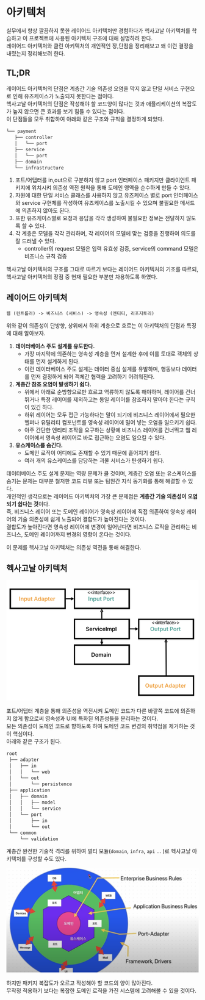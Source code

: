 
# 아키텍처

실무에서 항상 깔끔하지 못한 레이어드 아키텍처만 경험하다가 헥사고날 아키텍처를 학습하고 이 프로젝트에 사용된 아키텍처 구조에 대해 설명하려 한다.    
레이어드 아키텍처와 클린 아키텍처의 개인적인 장,단점을 정리해보고 왜 이런 결정을 내렸는지 정리해보려 한다.  

## TL;DR

레이어드 아키텍처의 단점은 계층간 기술 의존성 오염을 막지 않고 단일 서비스 구현으로 인해 유즈케이스가 노출되지 못한다는 점이다.  
헥사고날 아키텍처의 단점은 작성해야 할 코드양이 많다는 것과 애플리케이션의 복잡도가 높지 않으면 큰 효과를 보기 힘들 수 있다는 점이다.  
이 단점들을 모두 취합하여 아래와 같은 구조와 규칙을 결정하게 되었다.  

```
└── payment
   ├── controller
   │   └── port
   ├── service
   │   └── port
   ├── domain
   └── infrastructure
```

1. 포트/어댑터를 in,out으로 구분하지 않고 port 인터페이스 패키지만 클라이언트 패키지에 위치시켜 의존성 역전 원칙을 통해 도메인 영역을 순수하게 만들 수 있다.
2. 자원에 대한 단일 서비스 클래스를 사용하지 않고 유즈케이스 별로 port 인터페이스와 service 구현체를 작성하여 유즈케이스를 노출시킬 수 있으며 불필요한 메서드에 의존하지 않아도 된다.
3. 또한 유즈케이스별로 요청과 응답을 각각 생성하여 불필요한 정보는 전달하지 않도록 할 수 있다.
4. 각 계층은 모델을 각각 관리하며, 각 레이어의 모델에 맞는 검증을 진행하여 의도를 잘 드러낼 수 있다.
    - controller의 request 모델은 입력 유효성 검증, service의 command 모델은 비즈니스 규칙 검증

헥사고날 아키텍처의 구조를 그대로 따르기 보다는 레이어드 아키텍처의 기조를 따르되, 헥사고날 아키텍처의 장점 중 현재 필요한 부분만 차용하도록 하였다.  

## 레이어드 아키텍처

```
웹 (컨트롤러) -> 비즈니스 (서비스) -> 영속성 (엔티티, 리포지토리)
```

위와 같이 의존성이 단방향, 상위에서 하위 계층으로 흐르는 이 아키텍처의 단점과 특징에 대해 알아보자.  

1. **데이터베이스 주도 설계를 유도한다.**
    - 가장 마지막에 의존하는 영속성 계층을 먼저 설계한 후에 이를 토대로 객체의 상태를 먼저 설계하게 된다.
    - 이런 데이터베이스 주도 설계는 데이터 중심 설계를 유발하며, 행동보다 데이터를 먼저 결정하게 되어 객체간 협력을 고려하기 어려워진다.
2. **계층간 참조 오염이 발생하기 쉽다.**
    - 위에서 아래로 순방향으로만 흐르고 역류하지 않도록 해야하며, 레이어를 건너뛰거나 특정 레이어를 제외하고는 동일 레이어를 참조하지 말아야 한다는 규칙이 있긴 하다.
    - 하위 레이어는 모두 접근 가능하다는 말이 되기에 비즈니스 레이어에서 필요한 헬퍼나 유틸리티 컴포넌트를 영속성 레이어에 밀어 넣는 오염을 일으키기 쉽다.
    - 아주 간단한 엔티티 조작을 요구하는 상황에 비즈니스 레이어를 건너뛰고 웹 레이어에서 영속성 레이어로 바로 접근하는 오염도 일으킬 수 있다.
3. **유스케이스를 숨긴다.**
    - 도메인 로직이 어디에도 존재할 수 있기 때문에 흩어지기 쉽다.
    - 여러 개의 유스케이스를 담당하는 괴물 서비스가 탄생하기 쉽다.

데이터베이스 주도 설계 문제는 역량 문제가 클 것이며, 계층간 오염 또는 유스케이스를 숨기는 문제는 대부분 철저한 코드 리뷰 또는 팀원간 지식 동기화를 통해 해결할 수 있다.  
개인적인 생각으로는 레이어드 아키텍처의 가장 큰 문제점은 **계층간 기술 의존성이 오염되기 쉽다는 것**이다.  
즉, 비즈니스 레이어 또는 도메인 레이어가 영속성 레이어에 직접 의존하여 영속성 레이어의 기술 의존성에 쉽게 노출되어 결합도가 높아진다는 것이다.  
결합도가 높아진다면 영속성 레이어에 변경이 일어난다면 비즈니스 로직을 관리하는 비즈니스, 도메인 레이어까지 변경의 영향이 온다는 것이다.  
  
이 문제를 헥사고날 아키텍처는 의존성 역전을 통해 해결한다.  

## 헥사고날 아키텍처

![](hexa.png)

포트/어댑터 계층을 통해 의존성을 역전시켜 도메인 코드가 다른 바깥쪽 코드에 의존하지 않게 함으로써 영속성과 UI에 특화된 의존성들을 분리하는 것이다.  
모든 의존성이 도메인 코드로 향하도록 하여 도메인 코드 변경의 취약점을 제거하는 것이 핵심이다.  
아래와 같은 구조가 된다.  

```
root
 ├── adapter
 │   ├── in
 │   │   └── web
 │   └── out
 │       └── persistence
 ├── application
 │   ├── domain
 │   │   ├── model
 │   │   └── service
 │   └── port
 │       ├── in
 │       └── out
 └── common
     └── validation
```

계층간 완전한 기술적 격리를 위하여 멀티 모듈(`domain`, `infra`, `api` ... )로 헥사고날 아키텍처를 구성할 수도 있다.  

![](hexa_module.png)

하지만 패키지 복잡도가 오르고 작성해야 할 코드의 양이 많아진다.  
무작정 적용하기 보다는 복잡한 도메인 로직을 가진 시스템에 고려해볼 수 있을 것이다.
